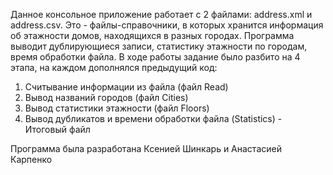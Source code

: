 Данное консольное приложение работает с 2 файлами: address.xml и address.csv.
Это - файлы-справочники, в которых хранится информация об этажности домов, находящихся в разных городах.
Программа выводит дублирующиеся записи, статистику этажности по городам, время обработки файла.
В ходе работы задание было разбито на 4 этапа, на каждом дополнялся предыдущий код:
1) Считывание информации из файла (файл Read)
2) Вывод названий городов (файл Cities)
3) Вывод статистики этажности (файл Floors)
4) Вывод дубликатов и времени обработки файла (Statistics) - Итоговый файл

Программа была разработана Ксенией Шинкарь и Анастасией Карпенко

